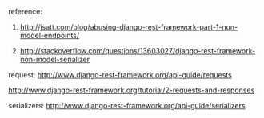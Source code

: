 reference: 

1. http://jsatt.com/blog/abusing-django-rest-framework-part-1-non-model-endpoints/



2. http://stackoverflow.com/questions/13603027/django-rest-framework-non-model-serializer 


request:  http://www.django-rest-framework.org/api-guide/requests

http://www.django-rest-framework.org/tutorial/2-requests-and-responses


serializers: http://www.django-rest-framework.org/api-guide/serializers